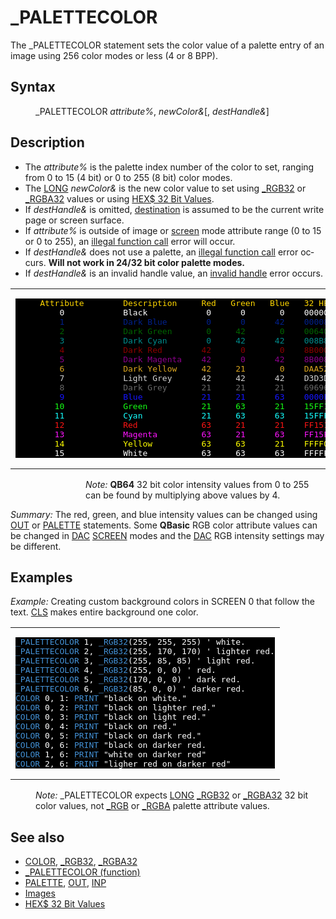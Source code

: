 <style>pre.codeide, pre.outputfixed, .outputcrt0 { background-color: #000 !important; color: #FFF !important; }</style><!DOCTYPE html>
<html class="client-nojs" dir="ltr" lang="en">
<head>
<title>_PALETTECOLOR - QB64 Phoenix Edition Wiki</title>
</head>
<body class="mediawiki ltr sitedir-ltr mw-hide-empty-elt ns-0 ns-subject page-PALETTECOLOR rootpage-PALETTECOLOR skin-vector action-view skin-vector-legacy vector-feature-language-in-header-enabled vector-feature-language-in-main-page-header-disabled vector-feature-language-alert-in-sidebar-disabled vector-feature-sticky-header-disabled vector-feature-sticky-header-edit-disabled vector-feature-table-of-contents-disabled vector-feature-visual-enhancement-next-disabled">
<div class="mw-body" id="content" role="main">
<a id="top"></a>
<h1 class="firstHeading mw-first-heading" id="firstHeading">_PALETTECOLOR</h1>
<div class="vector-body" id="bodyContent">
<div class="mw-body-content mw-content-ltr" dir="ltr" id="mw-content-text" lang="en"><div class="mw-parser-output"><p>The <a class="mw-selflink selflink">_PALETTECOLOR</a> statement sets the color value of a palette entry of an image using 256 color modes or less (4 or 8 BPP).
</p>
<h2><span class="mw-headline" id="Syntax">Syntax</span></h2>
<dl><dd><a class="mw-selflink selflink">_PALETTECOLOR</a> <i>attribute%</i>, <i>newColor&amp;</i>[, <i>destHandle&amp;</i>]</dd></dl>
<p>
</p>
<h2><span class="mw-headline" id="Description">Description</span></h2>
<ul><li>The <i>attribute%</i> is the palette index number of the color to set, ranging from 0 to 15 (4 bit) or 0 to 255 (8 bit) color modes.</li>
<li>The <a href="LONG" title="LONG">LONG</a> <i>newColor&amp;</i> is the new color value to set using <a href="RGB32" title="RGB32">_RGB32</a> or <a href="RGBA32" title="RGBA32">_RGBA32</a> values or using <a href="HEX$_32_Bit_Values" title="HEX$ 32 Bit Values">HEX$ 32 Bit Values</a>.</li>
<li>If <i>destHandle&amp;</i> is omitted, <a href="DEST" title="DEST">destination</a> is assumed to be the current write page or screen surface.</li>
<li>If <i>attribute%</i> is outside of image or <a href="SCREEN" title="SCREEN">screen</a> mode attribute range (0 to 15 or 0 to 255), an <a href="ERROR_Codes" title="ERROR Codes">illegal function call</a> error will occur.</li>
<li>If <i>destHandle&amp;</i> does not use a palette, an <a href="ERROR_Codes" title="ERROR Codes">illegal function call</a> error occurs. <b>Will not work in 24/32 bit color palette modes.</b></li>
<li>If <i>destHandle&amp;</i> is an invalid handle value, an <a href="ERROR_Codes" title="ERROR Codes">invalid handle</a> error occurs.</li></ul>
<p>
</p>
<table cellpadding="15px" width="100%">
<tbody><tr>
<td><pre class="outputcrt0"><span style="color:Gold;">     Attribute        Description     Red   Green   Blue   32 HEX    HTML Name </span>
         0            Black            0      0       0    000000    Black
<span style="color:#00208B;">         1            Dark Blue        0      0      42    00008B    DarkBlue</span>
<span style="color:#006400;">         2            Dark Green       0     42       0    006400    DarkGreen</span>
<span style="color:#008B8B;">         3            Dark Cyan        0     42      42    008B8B    DarkCyan</span>
<span style="color:#8B0000;">         4            Dark Red        42      0       0    8B0000    DarkRed</span>
<span style="color:#8B008B;">         5            Dark Magenta    42      0      42    8B008B    DarkMagenta</span>
<span style="color:#DAA520;">         6            Dark Yellow     42     21       0    DAA520    GoldenRod</span>
<span style="color:#D3D3D3;">         7            Light Grey      42     42      42    D3D3D3    LightGrey</span>
<span style="color:#696969;">         8            Dark Grey       21     21      21    696969    DimGray</span>
<span style="color:#1515FF;">         9            Blue            21     21      63    0000FF    Blue</span>
<span style="color:#15FF15;">        10            Green           21     63      21    15FF15    Lime</span>
<span style="color:#15FFFF;">        11            Cyan            21     63      63    15FFFF    Cyan</span>
<span style="color:#FF1515;">        12            Red             63     21      21    FF1515    Red</span>
<span style="color:#FF15FF;">        13            Magenta         63     21      63    FF15FF    Magenta</span>
<span style="color:#FFFF00;">        14            Yellow          63     63      21    FFFF00    Yellow</span>
<span style="color:#FFFFFF;">        15            White           63     63      63    FFFFFF    White</span>
</pre>
</td></tr></tbody></table>
<dl><dd><dl><dd><dl><dd><i>Note:</i> <b>QB64</b> 32 bit color intensity values from 0 to 255 can be found by multiplying above values by 4.</dd></dl></dd></dl></dd></dl>
<p><i>Summary:</i> The red, green, and blue intensity values can be changed using <a href="OUT" title="OUT">OUT</a> or <a href="PALETTE" title="PALETTE">PALETTE</a> statements. Some <b>QBasic</b> RGB color attribute values can be changed in <a href="DAC" title="DAC">DAC</a> <a href="SCREEN" title="SCREEN">SCREEN</a> modes and the <a href="DAC" title="DAC">DAC</a> RGB intensity settings may be different.
</p>
<h2><span class="mw-headline" id="Examples">Examples</span></h2>
<p><i>Example:</i> Creating custom background colors in SCREEN 0 that follow the text. <a href="CLS" title="CLS">CLS</a> makes entire background one color.
</p>
<table cellpadding="15px" width="100%">
<tbody><tr>
<td><pre class="codeide"><a class="mw-selflink selflink"><span style="color:#4593D8;">_PALETTECOLOR</span></a> 1, <a href="RGB32" title="RGB32"><span style="color:#4593D8;">_RGB32</span></a>(255, 255, 255) ' white.
<a class="mw-selflink selflink"><span style="color:#4593D8;">_PALETTECOLOR</span></a> 2, <a href="RGB32" title="RGB32"><span style="color:#4593D8;">_RGB32</span></a>(255, 170, 170) ' lighter red.
<a class="mw-selflink selflink"><span style="color:#4593D8;">_PALETTECOLOR</span></a> 3, <a href="RGB32" title="RGB32"><span style="color:#4593D8;">_RGB32</span></a>(255, 85, 85) ' light red.
<a class="mw-selflink selflink"><span style="color:#4593D8;">_PALETTECOLOR</span></a> 4, <a href="RGB32" title="RGB32"><span style="color:#4593D8;">_RGB32</span></a>(255, 0, 0) ' red.
<a class="mw-selflink selflink"><span style="color:#4593D8;">_PALETTECOLOR</span></a> 5, <a href="RGB32" title="RGB32"><span style="color:#4593D8;">_RGB32</span></a>(170, 0, 0) ' dark red.
<a class="mw-selflink selflink"><span style="color:#4593D8;">_PALETTECOLOR</span></a> 6, <a href="RGB32" title="RGB32"><span style="color:#4593D8;">_RGB32</span></a>(85, 0, 0) ' darker red.
<a href="COLOR" title="COLOR"><span style="color:#4593D8;">COLOR</span></a> 0, 1: <a href="PRINT" title="PRINT"><span style="color:#4593D8;">PRINT</span></a> "black on white."
<a href="COLOR" title="COLOR"><span style="color:#4593D8;">COLOR</span></a> 0, 2: <a href="PRINT" title="PRINT"><span style="color:#4593D8;">PRINT</span></a> "black on lighter red."
<a href="COLOR" title="COLOR"><span style="color:#4593D8;">COLOR</span></a> 0, 3: <a href="PRINT" title="PRINT"><span style="color:#4593D8;">PRINT</span></a> "black on light red."
<a href="COLOR" title="COLOR"><span style="color:#4593D8;">COLOR</span></a> 0, 4: <a href="PRINT" title="PRINT"><span style="color:#4593D8;">PRINT</span></a> "black on red."
<a href="COLOR" title="COLOR"><span style="color:#4593D8;">COLOR</span></a> 0, 5: <a href="PRINT" title="PRINT"><span style="color:#4593D8;">PRINT</span></a> "black on dark red."
<a href="COLOR" title="COLOR"><span style="color:#4593D8;">COLOR</span></a> 0, 6: <a href="PRINT" title="PRINT"><span style="color:#4593D8;">PRINT</span></a> "black on darker red.
<a href="COLOR" title="COLOR"><span style="color:#4593D8;">COLOR</span></a> 1, 6: <a href="PRINT" title="PRINT"><span style="color:#4593D8;">PRINT</span></a> "white on darker red"
<a href="COLOR" title="COLOR"><span style="color:#4593D8;">COLOR</span></a> 2, 6: <a href="PRINT" title="PRINT"><span style="color:#4593D8;">PRINT</span></a> "ligher red on darker red"
</pre>
</td></tr></tbody></table>
<dl><dd><i>Note:</i> <a class="mw-selflink selflink">_PALETTECOLOR</a> expects <a href="LONG" title="LONG">LONG</a> <a href="RGB32" title="RGB32">_RGB32</a> or <a href="RGBA32" title="RGBA32">_RGBA32</a> 32 bit color values, not <a href="RGB" title="RGB">_RGB</a> or <a href="RGBA" title="RGBA">_RGBA</a> palette attribute values.</dd></dl>
<p>
</p>
<h2><span class="mw-headline" id="See_also">See also</span></h2>
<ul><li><a href="COLOR" title="COLOR">COLOR</a>, <a href="RGB32" title="RGB32">_RGB32</a>, <a href="RGBA32" title="RGBA32">_RGBA32</a></li>
<li><a href="PALETTECOLOR_(function)" title="PALETTECOLOR (function)">_PALETTECOLOR (function)</a></li>
<li><a href="PALETTE" title="PALETTE">PALETTE</a>, <a href="OUT" title="OUT">OUT</a>, <a href="INP" title="INP">INP</a></li>
<li><a href="Images" title="Images">Images</a></li>
<li><a href="HEX$_32_Bit_Values" title="HEX$ 32 Bit Values">HEX$ 32 Bit Values</a></li></ul>
<p>
</p>
<!-- 
NewPP limit report
Cached time: 20240715034431
Cache expiry: 86400
Reduced expiry: false
Complications: [show‐toc]
CPU time usage: 0.035 seconds
Real time usage: 0.044 seconds
Preprocessor visited node count: 370/1000000
Post‐expand include size: 4193/2097152 bytes
Template argument size: 1824/2097152 bytes
Highest expansion depth: 3/100
Expensive parser function count: 0/100
Unstrip recursion depth: 0/20
Unstrip post‐expand size: 0/5000000 bytes
-->
<!--
Transclusion expansion time report (%,ms,calls,template)
100.00%   23.660      1 -total
 10.58%    2.503     28 Template:Cl
  8.10%    1.917      1 Template:CodeEnd
  8.01%    1.894     16 Template:Text
  7.97%    1.886      1 Template:PageSyntax
  7.38%    1.746      9 Template:Parameter
  7.19%    1.701      1 Template:OutputStart
  6.85%    1.620      1 Template:PageNavigation
  6.84%    1.617      1 Template:OutputEnd
  6.45%    1.526      1 Template:PageSeeAlso
-->
<!-- Saved in parser cache with key qb64pnix_mw19894-mwmb_:pcache:idhash:244-0!canonical and timestamp 20240715034431 and revision id 7921.
 -->
</div>
</div>
</div>
</div>
</body>
</html>